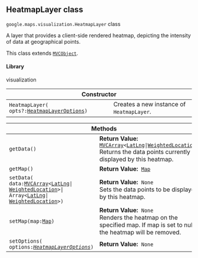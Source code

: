 <h2 id="HeatmapLayer"> HeatmapLayer class </h2><p>
<code><span itemprop="path">google.maps.visualization</span>.<span itemprop="name">HeatmapLayer</span></code>
class
</p><p>A layer that provides a client-side rendered heatmap, depicting the intensity of data at geographical points.</p><p>This class extends
<code><a href="https://github.com/amenadiel/google-maps-documentation/blob/master/docs/MVCObject.md">MVCObject</a></code>.
</p><h4>Library</h4><p>visualization</p><div class="devsite-table-wrapper"><table class="constructors responsive" summary="class HeatmapLayer - Constructor">
<thead>
<tr><th colspan="2">Constructor</th>
</tr></thead>
<tbody>
<tr>
<td><code><span>HeatmapLayer(<wbr>opts?:</span><a href="https://github.com/amenadiel/google-maps-documentation/blob/master/docs/HeatmapLayerOptions.md"><span>HeatmapLayerOptions</span></a><span>)</span></code></td>
<td>Creates a new instance of <code><span>HeatmapLayer</span></code>.</td>
</tr>
</tbody>
</table></div><div class="devsite-table-wrapper"><table class="methods responsive" summary="class HeatmapLayer - Methods">
<thead>
<tr><th colspan="2">Methods</th>
</tr></thead>
<tbody>
<tr>
<td><code><span>getData()</span></code></td>
<td><div><strong>Return Value:</strong>&nbsp; <code><a href="https://github.com/amenadiel/google-maps-documentation/blob/master/docs/MVCArray.md">MVCArray</a>&lt;<a href="https://github.com/amenadiel/google-maps-documentation/blob/master/docs/LatLng.md">LatLng</a>|<a href="https://github.com/amenadiel/google-maps-documentation/blob/master/docs/WeightedLocation.md">WeightedLocation</a>&gt;</code></div>
<div class="desc">Returns the data points currently displayed by this heatmap.</div></td>
</tr>
<tr>
<td><code><span>getMap()</span></code></td>
<td><div><strong>Return Value:</strong>&nbsp; <code><a href="https://github.com/amenadiel/google-maps-documentation/blob/master/docs/Map.md">Map</a></code></div>
<div class="desc"></div></td>
</tr>
<tr>
<td><code><span>setData(<wbr>data:</span><a href="https://github.com/amenadiel/google-maps-documentation/blob/master/docs/MVCArray.md"><span>MVCArray</span></a><span>&lt;</span><a href="https://github.com/amenadiel/google-maps-documentation/blob/master/docs/LatLng.md"><span>LatLng</span></a><span>|<wbr></span><a href="https://github.com/amenadiel/google-maps-documentation/blob/master/docs/WeightedLocation.md"><span>WeightedLocation</span></a><span>&gt;|<wbr>
Array&lt;</span><a href="https://github.com/amenadiel/google-maps-documentation/blob/master/docs/LatLng.md"><span>LatLng</span></a><span>|<wbr></span><a href="https://github.com/amenadiel/google-maps-documentation/blob/master/docs/WeightedLocation.md"><span>WeightedLocation</span></a><span>&gt;)</span></code></td>
<td><div><strong>Return Value:</strong>&nbsp; <code>None</code></div>
<div class="desc">Sets the data points to be displayed by this heatmap.</div></td>
</tr>
<tr>
<td><code><span>setMap(<wbr>map:</span><a href="https://github.com/amenadiel/google-maps-documentation/blob/master/docs/Map.md"><span>Map</span></a><span>)</span></code></td>
<td><div><strong>Return Value:</strong>&nbsp; <code>None</code></div>
<div class="desc">Renders the heatmap on the specified map. If map is set to null, the heatmap will be removed.</div></td>
</tr>
<tr>
<td><code><span>setOptions(<wbr>options:</span><a href="https://github.com/amenadiel/google-maps-documentation/blob/master/docs/HeatmapLayerOptions.md"><em><span>HeatmapLayerOptions</span></em></a><span>)</span></code></td>
<td><div><strong>Return Value:</strong>&nbsp; <code>None</code></div>
<div class="desc"></div></td>
</tr>
</tbody>
</table></div>